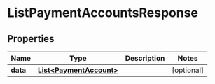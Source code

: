 

# ListPaymentAccountsResponse



## Properties

| Name | Type | Description | Notes |
|------------ | ------------- | ------------- | -------------|
|**data** | [**List&lt;PaymentAccount&gt;**](PaymentAccount.md) |  |  [optional] |



